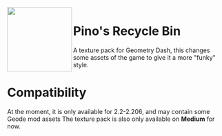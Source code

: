 <img src="https://cdn.discordapp.com/attachments/1242994827109597206/1242994827411456040/sketch-1716422995427.png?ex=66cc7264&is=66cb20e4&hm=422ec06e934ede3b2b49a14226a590cc229fe349223af64082c83e44efc9989d&" width="150" align="left"/>

# Pino's Recycle Bin
A texture pack for Geometry Dash, this changes some assets of the game to give it a more "funky" style.
# Compatibility
At the moment, it is only available for 2.2-2.206, and may contain some Geode mod assets
The texture pack is also only available on **Medium** for now.
